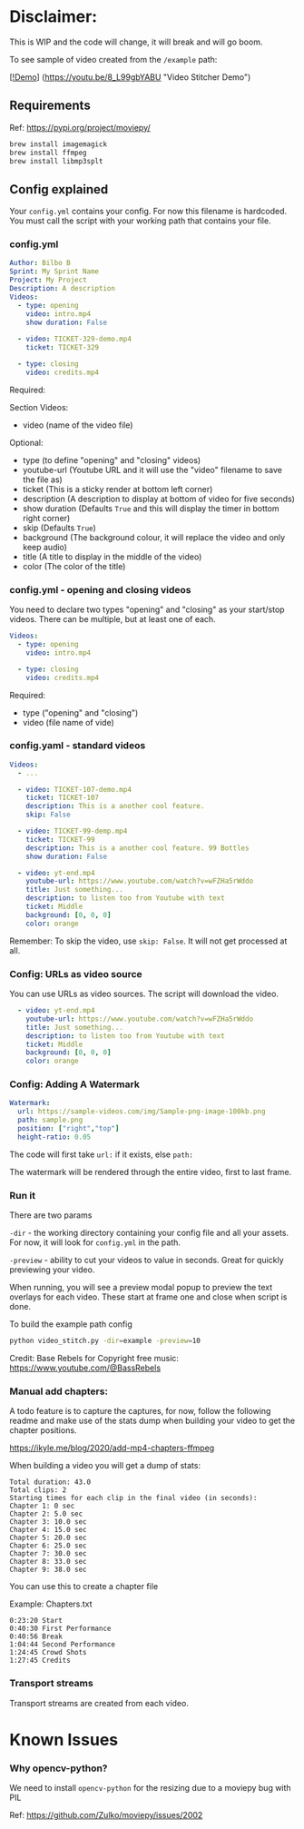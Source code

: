 # Disclaimer:

This is WIP and the code will change, it will break and will go boom.

To see sample of video created from the `/example` path:

[[!Demo](https://youtu.be/8_L99gbYABU)] (https://youtu.be/8_L99gbYABU "Video Stitcher Demo")



## Requirements

Ref: https://pypi.org/project/moviepy/

```bash
brew install imagemagick
brew install ffmpeg
brew install libmp3splt
```

## Config explained

Your `config.yml` contains your config. For now this filename is hardcoded. You must call the script with your working path that contains your file.

### config.yml

```yaml
Author: Bilbo B
Sprint: My Sprint Name
Project: My Project
Description: A description
Videos:
  - type: opening
    video: intro.mp4
    show duration: False
        
  - video: TICKET-329-demo.mp4
    ticket: TICKET-329

  - type: closing
    video: credits.mp4
```

Required:

Section Videos:

- video (name of the video file)

Optional:

- type (to define "opening" and "closing" videos)
- youtube-url (Youtube URL and it will use the "video" filename to save the file as)
- ticket (This is a sticky render at bottom left corner)
- description (A description to display at bottom of video for five seconds)
- show duration (Defaults `True` and this will display the timer in bottom right corner)
- skip (Defaults `True`)
- background (The background colour, it will replace the video and only keep audio)
- title (A title to display in the middle of the video)
- color (The color of the title)
 
### config.yml - opening and closing videos

You need to declare two types "opening" and "closing" as your start/stop videos. There can be multiple, but at least one of each.

```yaml
Videos:
  - type: opening
    video: intro.mp4

  - type: closing
    video: credits.mp4
 ```

Required:
- type ("opening" and "closing")
- video (file name of vide)

### config.yaml - standard videos

```yaml
Videos:
  - ...

  - video: TICKET-107-demo.mp4
    ticket: TICKET-107
    description: This is a another cool feature.
    skip: False

  - video: TICKET-99-demp.mp4
    ticket: TICKET-99
    description: This is a another cool feature. 99 Bottles
    show duration: False

  - video: yt-end.mp4
    youtube-url: https://www.youtube.com/watch?v=wFZHa5rWddo
    title: Just something...
    description: to listen too from Youtube with text
    ticket: Middle
    background: [0, 0, 0]
    color: orange

```

Remember: To skip the video, use `skip: False`. It will not get processed at all.


### Config: URLs as video source

You can use URLs as video sources. The script will download the video.

```yaml
  - video: yt-end.mp4
    youtube-url: https://www.youtube.com/watch?v=wFZHa5rWddo
    title: Just something...
    description: to listen too from Youtube with text
    ticket: Middle
    background: [0, 0, 0]
    color: orange
```




### Config: Adding A Watermark

```yaml
Watermark:
  url: https://sample-videos.com/img/Sample-png-image-100kb.png
  path: sample.png
  position: ["right","top"]
  height-ratio: 0.05
```

The code will first take `url:` if it exists, else `path:`

The watermark will be rendered through the entire video, first to last frame.


### Run it

There are two params

`-dir` - the working directory containing your config file and all your assets. For now, it will look for `config.yml` in the path.

`-preview` - ability to cut your videos to value in seconds. Great for quickly previewing your video.

When running, you will see a preview modal popup to preview the text overlays for each video. These start at frame one and close when script is done.

To build the example path config
```bash
python video_stitch.py -dir=example -preview=10
```

Credit: Base Rebels for Copyright free music: https://www.youtube.com/@BassRebels




### Manual add chapters:

A todo feature is to capture the captures, for now, follow the following readme and make use of the stats dump when building your video to get the chapter positions.

https://ikyle.me/blog/2020/add-mp4-chapters-ffmpeg

When building a video you will get a dump of stats:

```
Total duration: 43.0
Total clips: 2
Starting times for each clip in the final video (in seconds):
Chapter 1: 0 sec
Chapter 2: 5.0 sec
Chapter 3: 10.0 sec
Chapter 4: 15.0 sec
Chapter 5: 20.0 sec
Chapter 6: 25.0 sec
Chapter 7: 30.0 sec
Chapter 8: 33.0 sec
Chapter 9: 38.0 sec

```

You can use this to create a chapter file

Example: Chapters.txt
```
0:23:20 Start
0:40:30 First Performance
0:40:56 Break
1:04:44 Second Performance
1:24:45 Crowd Shots
1:27:45 Credits
```


### Transport streams

Transport streams are created from each video.

# Known Issues

### Why opencv-python?

We need to install `opencv-python` for the resizing due to a moviepy bug with PIL

Ref: https://github.com/Zulko/moviepy/issues/2002

